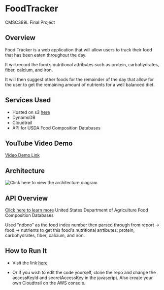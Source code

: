 # FoodTracker

CMSC389L Final Project

## Overview

Food Tracker is a web application that will allow users to track their food that has been eaten throughout the day.

It will record the food’s nutritional attributes such as protein, carbohydrates, fiber, calcium, and iron.

It will then suggest other foods for the remainder of the day that allow for the user to get the remaining amount of nutrients for a well balanced diet.

## Services Used

- Hosted on s3 [here](http://cching-food-tracker.s3-website.us-east-2.amazonaws.com/)
- DynamoDB
- Cloudtrail
- API for USDA Food Composition Databases

## YouTube Video Demo

[Video Demo Link](https://youtu.be/qSbygZA7BdM)

## Architecture

![Click here to view the architecture diagram](https://lh3.googleusercontent.com/PsM0ezC8j65xaRskQcU1UA99qHTiIZXGKk_Uie6r199cMEFscogwbkIq5YgZwdd6febwOB45r2aRzlJJYsjRHlzRYllddWPT7bl-RepSp1FGUoJnEVtWMCbExz3TcWQ6PVrxkgyoKBg)

## API Overview

[Click here to learn more](https://ndb.nal.usda.gov/ndb/doc/apilist/API-FOOD-REPORTV2.md)
United States Department of Agriculture Food Composition Databases

Used "ndbno" as the food index number then parsed through from report -> food -> nutrients to get this food's nutritional arrtibutes: protein, carbohydrates, fiber, calcium, and iron.

## How to Run It

- Visit the link [here](http://cching-food-tracker.s3-website.us-east-2.amazonaws.com/)

- Or if you wish to edit the code yourself, clone the repo and change the accessKeyId and secretAccessKey in the javascript. Also create your own Cloudtrail on the AWS console.
